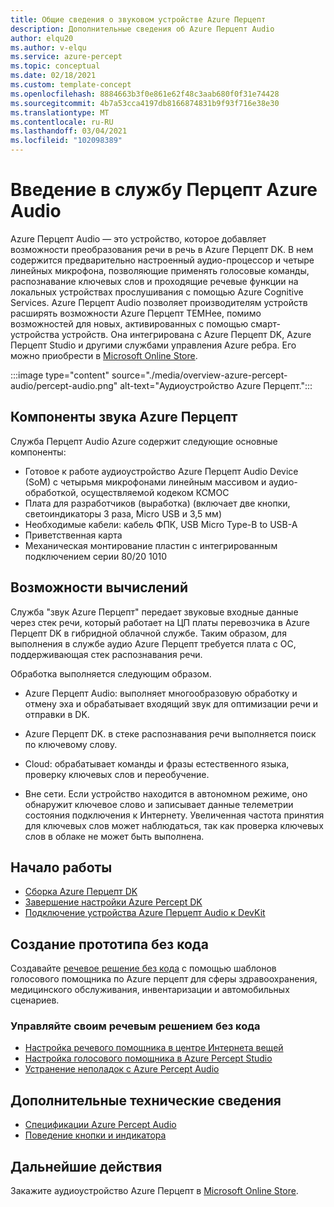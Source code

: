 ```yaml
---
title: Общие сведения о звуковом устройстве Azure Перцепт
description: Дополнительные сведения об Azure Перцепт Audio
author: elqu20
ms.author: v-elqu
ms.service: azure-percept
ms.topic: conceptual
ms.date: 02/18/2021
ms.custom: template-concept
ms.openlocfilehash: 8884663b3f0e861e62f48c3aab680f0f31e74428
ms.sourcegitcommit: 4b7a53cca4197db8166874831b9f93f716e38e30
ms.translationtype: MT
ms.contentlocale: ru-RU
ms.lasthandoff: 03/04/2021
ms.locfileid: "102098389"
---
```

# <a name="introduction-to-azure-percept-audio"></a>Введение в службу Перцепт Azure Audio

Azure Перцепт Audio — это устройство, которое добавляет возможности преобразования речи в речь в Azure Перцепт DK. В нем содержится предварительно настроенный аудио-процессор и четыре линейных микрофона, позволяющие применять голосовые команды, распознавание ключевых слов и проходящие речевые функции на локальных устройствах прослушивания с помощью Azure Cognitive Services. Azure Перцепт Audio позволяет производителям устройств расширять возможности Azure Перцепт ТЕМНее, помимо возможностей для новых, активированных с помощью смарт-устройства устройств. Она интегрирована с Azure Перцепт DK, Azure Перцепт Studio и другими службами управления Azure ребра. Его можно приобрести в [Microsoft Online Store](https://go.microsoft.com/fwlink/p/?LinkId=2155270).

:::image type="content" source="./media/overview-azure-percept-audio/percept-audio.png" alt-text="Аудиоустройство Azure Перцепт.":::

## <a name="azure-percept-audio-components"></a>Компоненты звука Azure Перцепт

Служба Перцепт Audio Azure содержит следующие основные компоненты:

- Готовое к работе аудиоустройство Azure Перцепт Audio Device (SoM) с четырьмя микрофонами линейным массивом и аудио-обработкой, осуществляемой кодеком КСМОС
- Плата для разработчиков (выработка) (включает две кнопки, светоиндикаторы 3 раза, Micro USB и 3,5 мм)
- Необходимые кабели: кабель ФПК, USB Micro Type-B to USB-A
- Приветственная карта
- Механическая монтирование пластин с интегрированным подключением серии 80/20 1010

## <a name="compute-capabilities"></a>Возможности вычислений 

Служба "звук Azure Перцепт" передает звуковые входные данные через стек речи, который работает на ЦП платы перевозчика в Azure Перцепт DK в гибридной облачной службе. Таким образом, для выполнения в службе аудио Azure Перцепт требуется плата с ОС, поддерживающая стек распознавания речи. 

Обработка выполняется следующим образом. 

- Azure Перцепт Audio: выполняет многообразовую обработку и отмену эха и обрабатывает входящий звук для оптимизации речи и отправки в DK.  

- Azure Перцепт DK. в стеке распознавания речи выполняется поиск по ключевому слову.  

- Cloud: обрабатывает команды и фразы естественного языка, проверку ключевых слов и переобучение. 

- Вне сети. Если устройство находится в автономном режиме, оно обнаружит ключевое слово и записывает данные телеметрии состояния подключения к Интернету. Увеличенная частота принятия для ключевых слов может наблюдаться, так как проверка ключевых слов в облаке не может быть выполнена. 

<!---

## How it works

Azure Percept Audio passes the audio input to the Azure Percept DK carrier board in a hybrid edge-cloud manner. Specifically,

- The Azure Percept Audio device: processes the incoming speech input to the clearest format by executing beam forming and echo cancellation befor sending the input to the Azure Percept DK. 
- The Azure Percept DK uses edge processing to perform keyword spotting and then sends the relevant inputs to Azure speech services.
- Cloud: Processing of natural language commands and phrases, in addition to keyword verification and retraining.
- Offline: If the device is offline it will detect the keyword and capture telemetry that there is no internet connection at the time of the command. It will not be able to weed out false accepts since it cannot perform keyword verification.

-->

## <a name="getting-started"></a>Начало работы

- [Сборка Azure Перцепт DK](./quickstart-percept-dk-unboxing.md)
- [Завершение настройки Azure Percept DK](./quickstart-percept-dk-set-up.md)
- [Подключение устройства Azure Перцепт Audio к DevKit](./quickstart-percept-audio-setup.md)

## <a name="build-a-no-code-prototype"></a>Создание прототипа без кода

Создавайте [речевое решение без кода](./tutorial-no-code-speech.md) с помощью шаблонов голосового помощника по Azure перцепт для сферы здравоохранения, медицинского обслуживания, инвентаризации и автомобильных сценариев.

### <a name="manage-your-no-code-speech-solution"></a>Управляйте своим речевым решением без кода

- [Настройка речевого помощника в центре Интернета вещей](./how-to-manage-voice-assistant.md)
- [Настройка голосового помощника в Azure Percept Studio](./how-to-configure-voice-assistant.md)
- [Устранение неполадок c Azure Percept Audio](./troubleshoot-audio-accessory-speech-module.md)

## <a name="additional-technical-information"></a>Дополнительные технические сведения

- [Спецификации Azure Percept Audio](./azure-percept-audio-datasheet.md)
- [Поведение кнопки и индикатора](./audio-button-led-behavior.md)

## <a name="next-steps"></a>Дальнейшие действия

Закажите аудиоустройство Azure Перцепт в [Microsoft Online Store](https://go.microsoft.com/fwlink/p/?LinkId=2155270).
